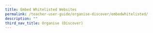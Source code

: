 ```yaml
---
title: Embed Whitelisted Websites
permalink: /teacher-user-guide/organise-discover/embedwhitelisted/
description: ""
third_nav_title: Organise (Discover)
---
```

